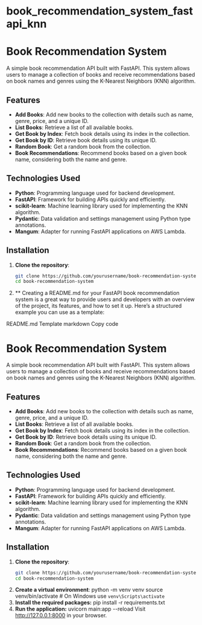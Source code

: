 # book_recommendation_system_fastapi_knn
# Book Recommendation System

A simple book recommendation API built with FastAPI. This system allows users to manage a collection of books and receive recommendations based on book names and genres using the K-Nearest Neighbors (KNN) algorithm.

## Features

- **Add Books**: Add new books to the collection with details such as name, genre, price, and a unique ID.
- **List Books**: Retrieve a list of all available books.
- **Get Book by Index**: Fetch book details using its index in the collection.
- **Get Book by ID**: Retrieve book details using its unique ID.
- **Random Book**: Get a random book from the collection.
- **Book Recommendations**: Recommend books based on a given book name, considering both the name and genre.

## Technologies Used

- **Python**: Programming language used for backend development.
- **FastAPI**: Framework for building APIs quickly and efficiently.
- **scikit-learn**: Machine learning library used for implementing the KNN algorithm.
- **Pydantic**: Data validation and settings management using Python type annotations.
- **Mangum**: Adapter for running FastAPI applications on AWS Lambda.

## Installation

1. **Clone the repository**:
   ```bash
   git clone https://github.com/yourusername/book-recommendation-system.git
   cd book-recommendation-system
2. **
Creating a README.md for your FastAPI book recommendation system is a great way to provide users and developers with an overview of the project, its features, and how to set it up. Here’s a structured example you can use as a template:

README.md Template
markdown
Copy code
# Book Recommendation System

A simple book recommendation API built with FastAPI. This system allows users to manage a collection of books and receive recommendations based on book names and genres using the K-Nearest Neighbors (KNN) algorithm.

## Features

- **Add Books**: Add new books to the collection with details such as name, genre, price, and a unique ID.
- **List Books**: Retrieve a list of all available books.
- **Get Book by Index**: Fetch book details using its index in the collection.
- **Get Book by ID**: Retrieve book details using its unique ID.
- **Random Book**: Get a random book from the collection.
- **Book Recommendations**: Recommend books based on a given book name, considering both the name and genre.

## Technologies Used

- **Python**: Programming language used for backend development.
- **FastAPI**: Framework for building APIs quickly and efficiently.
- **scikit-learn**: Machine learning library used for implementing the KNN algorithm.
- **Pydantic**: Data validation and settings management using Python type annotations.
- **Mangum**: Adapter for running FastAPI applications on AWS Lambda.

## Installation

1. **Clone the repository**:
   ```bash
   git clone https://github.com/yourusername/book-recommendation-system.git
   cd book-recommendation-system
2. **Create a virtual environment**:
   python -m venv venv
   source venv/bin/activate   # On Windows use `venv\Scripts\activate`
3. **Install the required packages:**
   pip install -r requirements.txt 
4. **Run the application:**
   uvicorn main:app --reload
   Visit http://127.0.0.1:8000 in your browser.
